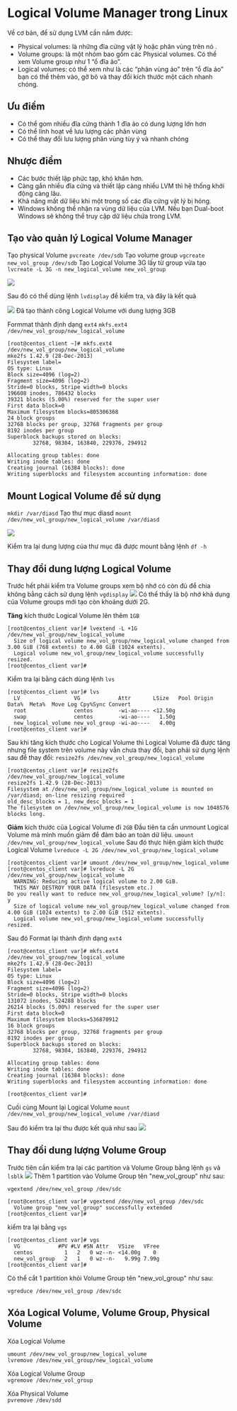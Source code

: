 #  Logical Volume Manager trong Linux
Về cơ bản, để sử dụng LVM cần nắm được:
- Physical volumes: là những đĩa cứng vật lý hoặc phân vùng trên nó .
- Volume groups: là một nhóm bao gồm các Physical volumes. Có thể xem Volume group như 1 “ổ đĩa ảo”.
- Logical volumes: có thể xem như là các “phân vùng ảo” trên “ổ đĩa ảo” bạn có thể thêm vào, gỡ bỏ và thay đổi kích thước một cách nhanh chóng.

## Ưu điểm
- Có thể gom nhiều đĩa cứng thành 1 đĩa ảo có dung lượng lớn hơn
- Có thể linh hoạt về lưu lượng các phân vùng
- Có thể thay đổi lưu lượng phân vùng tùy ý và nhanh chóng

## Nhược điểm
- Các bước thiết lập phức tạp, khó khăn hơn.
- Càng gắn nhiều đĩa cứng và thiết lập càng nhiều LVM thì hệ thống khởi động càng lâu.
- Khả năng mất dữ liệu khi một trong số các đĩa cứng vật lý bị hỏng.
- Windows không thể nhận ra vùng dữ liệu của LVM. Nếu bạn Dual-boot Windows sẽ không thể truy cập dữ liệu chứa trong LVM.

## Tạo vào quản lý Logical Volume Manager
Tạo physical Volume
`pvcreate /dev/sdb`
Tạo volume group
`vgcreate new_vol_group /dev/sdb`
Tạo Logical Volume 3G lấy từ group vừa tạo
`lvcreate -L 3G -n new_logical_volume new_vol_group`

<img src="https://i.imgur.com/5tYmOIy.png">

Sau đó có thể dùng lệnh `lvdisplay` để kiểm tra, và đây là kết quả

<img src="https://i.imgur.com/OoikiL4.png">
Đã tạo thành công Logical Volume với dung lượng 3GB

Formmat thành định dạng `ext4` 
`mkfs.ext4 /dev/new_vol_group/new_logical_volume`

```
[root@centos_client ~]# mkfs.ext4 /dev/new_vol_group/new_logical_volume
mke2fs 1.42.9 (28-Dec-2013)
Filesystem label=
OS type: Linux
Block size=4096 (log=2)
Fragment size=4096 (log=2)
Stride=0 blocks, Stripe width=0 blocks
196608 inodes, 786432 blocks
39321 blocks (5.00%) reserved for the super user
First data block=0
Maximum filesystem blocks=805306368
24 block groups
32768 blocks per group, 32768 fragments per group
8192 inodes per group
Superblock backups stored on blocks:
        32768, 98304, 163840, 229376, 294912

Allocating group tables: done
Writing inode tables: done
Creating journal (16384 blocks): done
Writing superblocks and filesystem accounting information: done
```

## Mount Logical Volume để sử dụng
`mkdir /var/diasd`
Tạo thư mục diasd
`mount /dev/new_vol_group/new_logical_volume /var/diasd`

<img src="https://i.imgur.com/VzbMCzm.png">

Kiểm tra lại dung lượng của thư mục đã được mount bằng lệnh `df -h`

##  Thay đổi dung lượng Logical Volume
Trước hết phải kiểm tra Volume groups xem bộ nhớ có còn đủ để chia không bằng cách sử dụng lệnh `vgdisplay`
<img src="https://i.imgur.com/2Xq5t37.png">
Có thể thấy là bộ nhớ khả dụng của Volume groups mới tạo còn khoảng dưới 2G.

**Tăng** kích thước Logical Volume lên thêm `1GB`

```
[root@centos_client var]# lvextend -L +1G /dev/new_vol_group/new_logical_volume
  Size of logical volume new_vol_group/new_logical_volume changed from 3.00 GiB (768 extents) to 4.00 GiB (1024 extents).
  Logical volume new_vol_group/new_logical_volume successfully resized.
[root@centos_client var]#
```

Kiểm tra lại bằng cách dùng lệnh `lvs`
```
[root@centos_client var]# lvs
  LV                 VG            Attr       LSize   Pool Origin Data%  Meta%  Move Log Cpy%Sync Convert
  root               centos        -wi-ao---- <12.50g
  swap               centos        -wi-ao----   1.50g
  new_logical_volume new_vol_group -wi-ao----   4.00g
[root@centos_client var]#
```

Sau khi tăng kích thước cho Logical Volume thì Logical Volume đã được tăng nhưng file system trên volume này vẫn chưa thay đổi, bạn phải sử dụng lệnh sau để thay đổi:
`resize2fs /dev/new_vol_group/new_logical_volume`
```
[root@centos_client var]# resize2fs /dev/new_vol_group/new_logical_volume
resize2fs 1.42.9 (28-Dec-2013)
Filesystem at /dev/new_vol_group/new_logical_volume is mounted on /var/diasd; on-line resizing required
old_desc_blocks = 1, new_desc_blocks = 1
The filesystem on /dev/new_vol_group/new_logical_volume is now 1048576 blocks long.
```

**Giảm** kích thước của Logical Volume đi `2GB`
Đầu tiên ta cần unmount Logical Volume mà mình muốn giảm để đảm bảo an toàn dữ liệu.
`umount /dev/new_vol_group/new_logical_volume`
Sau đó thực hiện giảm kích thước Logical Volume
`lvreduce -L 2G /dev/new_vol_group/new_logical_volume`

```
[root@centos_client var]# umount /dev/new_vol_group/new_logical_volume
[root@centos_client var]# lvreduce -L 2G /dev/new_vol_group/new_logical_volume
  WARNING: Reducing active logical volume to 2.00 GiB.
  THIS MAY DESTROY YOUR DATA (filesystem etc.)
Do you really want to reduce new_vol_group/new_logical_volume? [y/n]: y
  Size of logical volume new_vol_group/new_logical_volume changed from 4.00 GiB (1024 extents) to 2.00 GiB (512 extents).
  Logical volume new_vol_group/new_logical_volume successfully resized.
```
Sau đó Format lại thành định dạng `ext4`

```
[root@centos_client var]# mkfs.ext4 /dev/new_vol_group/new_logical_volume
mke2fs 1.42.9 (28-Dec-2013)
Filesystem label=
OS type: Linux
Block size=4096 (log=2)
Fragment size=4096 (log=2)
Stride=0 blocks, Stripe width=0 blocks
131072 inodes, 524288 blocks
26214 blocks (5.00%) reserved for the super user
First data block=0
Maximum filesystem blocks=536870912
16 block groups
32768 blocks per group, 32768 fragments per group
8192 inodes per group
Superblock backups stored on blocks:
        32768, 98304, 163840, 229376, 294912

Allocating group tables: done
Writing inode tables: done
Creating journal (16384 blocks): done
Writing superblocks and filesystem accounting information: done

[root@centos_client var]#
```

Cuối cùng Mount lại Logical Volume
`mount /dev/new_vol_group/new_logical_volume /var/diasd`

Sau đó kiểm tra lại thu được kết quả như sau
<img src="https://i.imgur.com/O4ql0mm.png">

## Thay đổi dung lượng Volume Group

Trước tiên cần kiểm tra lại các partition và Volume Group bằng lệnh `gs` và `lsblk`
<img src="https://i.imgur.com/9NaMaMn.png">
Thêm 1 partition vào Volume Group tên "new_vol_group" như sau:

`vgextend /dev/new_vol_group /dev/sdc`
```
[root@centos_client var]# vgextend /dev/new_vol_group /dev/sdc
  Volume group "new_vol_group" successfully extended
[root@centos_client var]#
```
kiểm tra lại bằng `vgs`
```
[root@centos_client var]# vgs
  VG            #PV #LV #SN Attr   VSize   VFree
  centos          1   2   0 wz--n- <14.00g    0
  new_vol_group   2   1   0 wz--n-   9.99g 7.99g
[root@centos_client var]#
```
Có thể cắt 1 partition khỏi Volume Group tên "new_vol_group" như sau:

`vgreduce /dev/new_vol_group /dev/sdc`

## Xóa Logical Volume, Volume Group, Physical Volume

Xóa Logical Volume
```
umount /dev/new_vol_group/new_logical_volume
lvremove /dev/new_vol_group/new_logical_volume
```

Xóa Logical Volume Group  
`vgremove /dev/new_vol_group`

Xóa Physical Volume  
`pvremove /dev/sdd`
